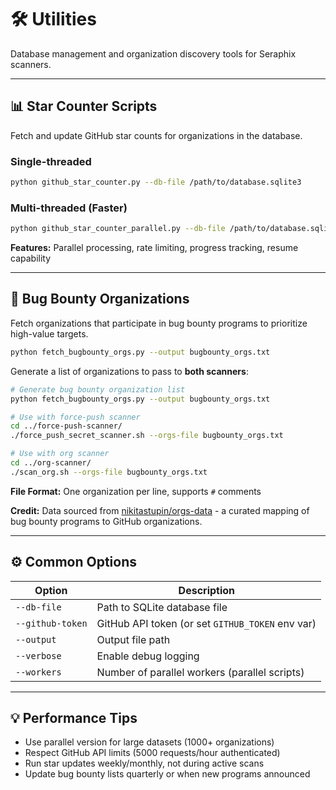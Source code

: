# 🛠️ Utilities

Database management and organization discovery tools for Seraphix scanners.

---

## 📊 Star Counter Scripts

Fetch and update GitHub star counts for organizations in the database.

### Single-threaded
```bash
python github_star_counter.py --db-file /path/to/database.sqlite3
```

### Multi-threaded (Faster)
```bash
python github_star_counter_parallel.py --db-file /path/to/database.sqlite3 --workers 8
```

**Features:** Parallel processing, rate limiting, progress tracking, resume capability

---

## 🎯 Bug Bounty Organizations

Fetch organizations that participate in bug bounty programs to prioritize high-value targets.

```bash
python fetch_bugbounty_orgs.py --output bugbounty_orgs.txt
```

Generate a list of organizations to pass to **both scanners**:

```bash
# Generate bug bounty organization list
python fetch_bugbounty_orgs.py --output bugbounty_orgs.txt

# Use with force-push scanner
cd ../force-push-scanner/
./force_push_secret_scanner.sh --orgs-file bugbounty_orgs.txt

# Use with org scanner
cd ../org-scanner/
./scan_org.sh --orgs-file bugbounty_orgs.txt
```

**File Format:** One organization per line, supports `#` comments

**Credit:** Data sourced from [nikitastupin/orgs-data](https://github.com/nikitastupin/orgs-data) - a curated mapping of bug bounty programs to GitHub organizations.

---

## ⚙️ Common Options

| Option | Description |
|--------|-------------|
| `--db-file` | Path to SQLite database file |
| `--github-token` | GitHub API token (or set `GITHUB_TOKEN` env var) |
| `--output` | Output file path |
| `--verbose` | Enable debug logging |
| `--workers` | Number of parallel workers (parallel scripts) |

---

## 💡 Performance Tips

- Use parallel version for large datasets (1000+ organizations)
- Respect GitHub API limits (5000 requests/hour authenticated)
- Run star updates weekly/monthly, not during active scans
- Update bug bounty lists quarterly or when new programs announced